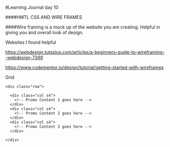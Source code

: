 #Learning Journal day 10

####HMTL CSS AND WIRE FRAMES

####Wire framing is a mock up of the website you are creating. Helpful in giving you and overall look of design.

Websites I found helpful

https://webdesign.tutsplus.com/articles/a-beginners-guide-to-wireframing--webdesign-7399

https://www.codementor.io/design/tutorial/getting-started-with-wireframes


Grid

    <div class="row">

      <div class="col s4">
        <!-- Promo Content 1 goes here -->
      </div>
      <div class="col s4">
        <!-- Promo Content 2 goes here -->
      </div>
      <div class="col s4">
        <!-- Promo Content 3 goes here -->
      </div>

    </div>
